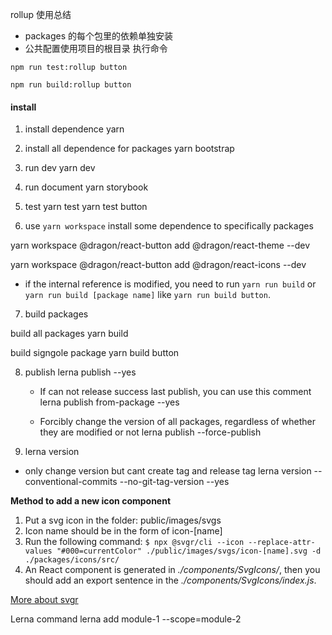 rollup 使用总结

-   packages 的每个包里的依赖单独安装
-   公共配置使用项目的根目录
    执行命令

```
npm run test:rollup button

npm run build:rollup button
```

#### install

1. install dependence
   yarn

2. install all dependence for packages
   yarn bootstrap

3. run dev
   yarn dev

4. run document
   yarn storybook

5. test
   yarn test
   yarn test button

6. use `yarn workspace` install some dependence to specifically packages

yarn workspace @dragon/react-button add @dragon/react-theme --dev

yarn workspace @dragon/react-button add @dragon/react-icons --dev

-   if the internal reference is modified, you need to run `yarn run build` or `yarn run build [package name]` like `yarn run build button`.

7. build packages

build all packages
yarn build

build signgole package
yarn build button

8. publish
   lerna publish --yes

    - If can not release success last publish, you can use this comment
      lerna publish from-package --yes

    - Forcibly change the version of all packages, regardless of whether they are modified or not
      lerna publish --force-publish

2. lerna version

-   only change version but cant create tag and release tag
    lerna version --conventional-commits --no-git-tag-version --yes


**Method to add a new icon component**

1. Put a svg icon in the folder: public/images/svgs
2. Icon name should be in the form of icon-[name]
3. Run the following command:
   `$ npx @svgr/cli --icon --replace-attr-values "#000=currentColor" ./public/images/svgs/icon-[name].svg -d ./packages/icons/src/`
4. An React component is generated in _./components/SvgIcons/_, then you should add an export sentence in the _./components/SvgIcons/index.js_.

[More about svgr](https://react-svgr.com/docs/cli/)

Lerna command
lerna add module-1 --scope=module-2